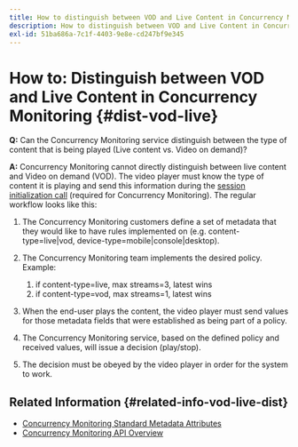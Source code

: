 ```yaml
---
title: How to distinguish between VOD and Live Content in Concurrency Monitoring
description: How to distinguish between VOD and Live Content in Concurrency Monitoring
exl-id: 51ba686a-7c1f-4403-9e8e-cd247bf9e345
---
```

# How to: Distinguish between VOD and Live Content in Concurrency Monitoring {#dist-vod-live}

**Q:** Can the Concurrency Monitoring service distinguish between the type of content that is being played (Live content vs. Video on demand)?

 

**A:** Concurrency Monitoring cannot directly distinguish between live content and Video on demand (VOD). The video player must know the type of content it is playing and send this information during the [session initialization call](/help/concurrency-monitoring/cm-api-overview.md#session-initial) (required for Concurrency Monitoring). The regular workflow looks like this:

1. The Concurrency Monitoring customers define a set of metadata that they would like to have rules implemented on (e.g. content-type=live|vod, device-type=mobile|console|desktop). 
1. The Concurrency Monitoring team implements the desired policy. Example:
    1. if content-type=live, max streams=3, latest wins
    1. if content-type=vod, max streams=1, latest wins

1. When the end-user plays the content, the video player must send values for those metadata fields that were established as being part of a policy. 

1. The Concurrency Monitoring service, based on the defined policy and received values, will issue a decision (play/stop). 

1. The decision must be obeyed by the video player in order for the system to work.

 

## Related Information {#related-info-vod-live-dist}

* [Concurrency Monitoring Standard Metadata Attributes](/help/concurrency-monitoring/standard-metadata-attributes.md)
* [Concurrency Monitoring API Overview](/help/concurrency-monitoring/cm-api-overview.md)
